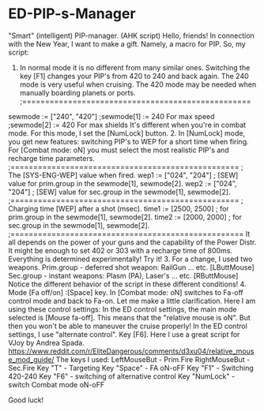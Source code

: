 # ED-PIP-s-Manager
"Smart" (intelligent) PIP-manager. (AHK script)
Hello, friends! In connection with the New Year, I want to make a gift. Namely, a macro for PIP.
So, my script:
1. In normal mode it is no different from many similar ones.
Switching the key [F1] changes your PIP's from 420 to 240 and back again.
The 240 mode is very useful when cruising.
The 420 mode may be needed when manually boarding planets or ports.
;==================================================

sewmode := ["240", "420"]	;sewmode[1] := 240 For max speed
				;sewmode[2] := 420 For max shields
It's different when you're in combat mode. For this mode, I set the [NumLock] button.
2. In [NumLock] mode, you get new features: switching PIP's to WEP for a short time when firing.
For [Combat mode: oN] you must select the most realistic PIP's and recharge time parameters.
;==================================================
; The [SYS-ENG-WEP] value when fired.
wep1 := ["024", "204"]	; [SEW] value for prim.group in the sewmode[1], sewmode[2].
wep2 := ["024", "204"]	; [SEW] value for sec.group in the sewmode[1], sewmode[2].
;==================================================
; Charging time [WEP] after a shot (msec).
time1 := [2500, 2500] ; for prim.group in the sewmode[1], sewmode[2].
time2 := [2000, 2000] ; for sec.group in the sewmode[1], sewmode[2].
;===================================================
It all depends on the power of your guns and the capability of the Power Distr.
It might be enough to set 402 or 303 with a recharge time of 800ms. Everything is determined experimentally! Try it!
3. For a change, I used two weapons.
Prim.group - deferred shot weapon: RailGun ... etc. 	 [LButtMouse]
Sec.group - instant weapons: Plasm (PA), Laser's ... etc.	[RButtMouse]
Notice the different behavior of the script in these different conditions!
4. Mode [Fa off/on]         :[Space] key. 
In [Combat mode: oN] switches to Fa-off control mode and back to Fa-on.
Let me make a little clarification. Here I am using these control settings:
In the ED control settings, the main mode selected is [Mouse fa-off].
This means that the "relative mouse is oN". But then you won't be able to maneuver the cruise properly!
In the ED control settings, I use "alternate control". Key [F6].
Here I use a great script for VJoy by Andrea Spada. https://www.reddit.com/r/EliteDangerous/comments/d3xu04/relative_mouse_mod_guide/
The keys I used:
LeftMouseBut - Prim.Fire
RightMouseBut - Sec.Fire
Key "T" - Targeting
Key "Space" - FA oN-oFF
Key "F1" - Switching 420-240
Key "F6" - switching of alternative control
Key "NumLock" - switch Combat mode oN-oFF

Good luck! 
